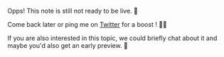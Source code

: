 Opps! This note is still not ready to be live. 😬

Come back later or ping me on [Twitter](https://twitter.com/keikhcheung) for a boost ! 🚀🌝

If you are also interested in this topic, we could briefly chat about it and maybe you'd also get an early preview. 👀